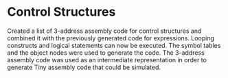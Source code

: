 # Control Structures
Created a list of 3-address assembly code for control structures and combined it with the previously generated code for expressions. Looping constructs and logical statements can now be executed. The symbol tables and the object nodes were used to generate the code. The 3-address assembly code was used as an intermediate representation in order to generate Tiny assembly code that could be simulated.
 
